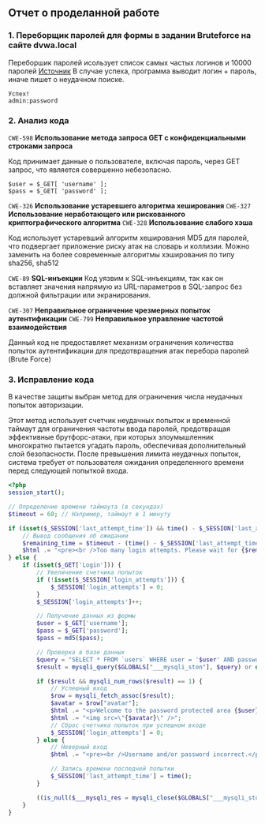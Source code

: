 ## Отчет о проделанной работе

### 1. Переборщик паролей для формы в задании Bruteforce на сайте dvwa.local

Переборшик паролей исользует список самых частых логинов и 10000
паролей [Источник](https://github.com/danielmiessler/SecLists/blob/master/Passwords/Common-Credentials/10k-most-common.txt)
В случае успеха, программа выводит логин + пароль, иначе пишет о неудачном поиске.

```
Успех!
admin:password
```

### 2. Анализ кода
`CWE-598` **Использование метода запроса GET с конфиденциальными строками запроса**

Код принимает данные о пользователе, включая пароль, через GET запрос, что является совершенно небезопасно.

```
$user = $_GET[ 'username' ];
$pass = $_GET[ 'password' ];
```

`CWE-326` **Использование устаревшего алгоритма хеширования**
`CWE-327` **Использование неработающего или рискованного криптографического алгоритма**
`CWE-328` **Использование слабого хэша**

Код использует устаревший алгоритм хеширования MD5 для паролей, что подвергает приложение риску атак на словарь и
коллизии. Можно заменить на более современные алгоритмы хэширования по типу sha256, sha512

`CWE-89` **SQL-инъекции**
Код уязвим к SQL-инъекциям, так как он вставляет значения напрямую из URL-параметров в SQL-запрос без должной фильтрации
или экранирования.

`CWE-307` **Неправильное ограничение чрезмерных попыток аутентификации**
`CWE-799` **Неправильное управление частотой взаимодействия**

Данный код не предоставляет механизм ограничения количества попыток аутентификации для предотвращения атак перебора
паролей (Brute Force)



### 3. Исправление кода
В качестве защиты выбран метод для ограничения числа неудачных попыток авторизации.


Этот метод использует счетчик неудачных попыток и временной таймаут для ограничения частоты ввода паролей, предотвращая эффективные брутфорс-атаки, при которых злоумышленник многократно пытается угадать пароль, обеспечивая дополнительный слой безопасности. После превышения лимита неудачных попыток, система требует от пользователя ожидания определенного времени перед следующей попыткой входа.

```php
<?php
session_start();

// Определение времени таймаута (в секундах)
$timeout = 60; // Например, таймаут в 1 минуту

if (isset($_SESSION['last_attempt_time']) && time() - $_SESSION['last_attempt_time'] < $timeout) {
    // Вывод сообщения об ожидании
    $remaining_time = $timeout - (time() - $_SESSION['last_attempt_time']);
    $html .= "<pre><br />Too many login attempts. Please wait for {$remaining_time} seconds before trying again.</pre>";
} else {
    if (isset($_GET['Login'])) {
        // Увеличение счетчика попыток
        if (!isset($_SESSION['login_attempts'])) {
            $_SESSION['login_attempts'] = 0;
        }
        $_SESSION['login_attempts']++;

        // Получение данных из формы
        $user = $_GET['username'];
        $pass = $_GET['password'];
        $pass = md5($pass);

        // Проверка в базе данных
        $query = "SELECT * FROM `users` WHERE user = '$user' AND password = '$pass';";
        $result = mysqli_query($GLOBALS["___mysqli_ston"], $query) or die('<pre>' . ((is_object($GLOBALS["___mysqli_ston"])) ? mysqli_error($GLOBALS["___mysqli_ston"]) : (($___mysqli_res = mysqli_connect_error()) ? $___mysqli_res : false)) . '</pre>');

        if ($result && mysqli_num_rows($result) == 1) {
            // Успешный вход
            $row = mysqli_fetch_assoc($result);
            $avatar = $row["avatar"];
            $html .= "<p>Welcome to the password protected area {$user}</p>";
            $html .= "<img src=\"{$avatar}\" />";
            // Сброс счетчика попыток при успешном входе
            $_SESSION['login_attempts'] = 0;
        } else {
            // Неверный вход
            $html .= "<pre><br />Username and/or password incorrect.</pre>";

            // Запись времени последней попытки
            $_SESSION['last_attempt_time'] = time();
        }

        ((is_null($___mysqli_res = mysqli_close($GLOBALS["___mysqli_ston"]))) ? false : $___mysqli_res);
    }
}


```

